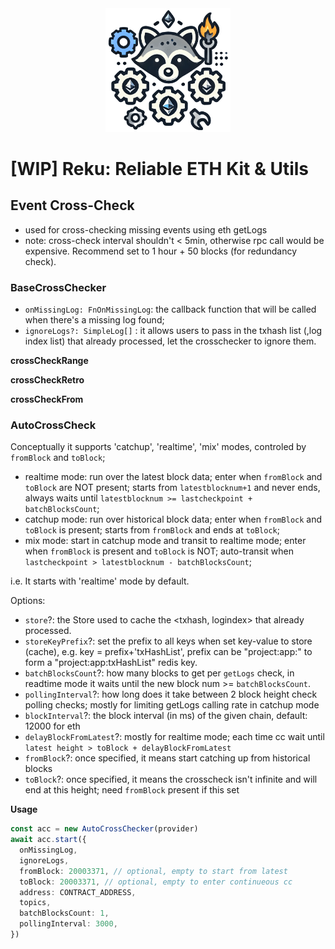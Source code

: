 <div align="center"><img src="https://github.com/ora-io/ora-stack/blob/dev/assets/reku.logo.png?raw=true" alt="Reku Icon" width="200"  /></div>

# [WIP] Reku: Reliable ETH Kit & Utils

## Event Cross-Check
- used for cross-checking missing events using eth getLogs
- note: cross-check interval shouldn't < 5min, otherwise rpc call would be expensive. Recommend set to 1 hour + 50 blocks (for redundancy check).

### BaseCrossChecker
- `onMissingLog: FnOnMissingLog`: the callback function that will be called when there's a missing log found;
- `ignoreLogs?: SimpleLog[]` : it allows users to pass in the txhash list (,log index list) that already processed, let the crosschecker to ignore them.

**crossCheckRange**

**crossCheckRetro**

**crossCheckFrom**

### AutoCrossCheck
Conceptually it supports 'catchup', 'realtime', 'mix' modes, controled by `fromBlock` and `toBlock`;
- realtime mode: run over the latest block data; enter when `fromBlock` and `toBlock` are NOT present; starts from `latestblocknum+1` and never ends, always waits until `latestblocknum >= lastcheckpoint + batchBlocksCount`;
- catchup mode: run over historical block data; enter when `fromBlock` and `toBlock` is present; starts from `fromBlock` and ends at `toBlock`;
- mix mode: start in catchup mode and transit to realtime mode; enter when `fromBlock` is present and `toBlock` is NOT; auto-transit when `lastcheckpoint > latestblocknum - batchBlocksCount`;

i.e. It starts with 'realtime' mode by default.

Options:
- `store`?: the Store used to cache the <txhash, logindex> that already processed.
- `storeKeyPrefix`?: set the prefix to all keys when set key-value to store (cache), e.g. key = prefix+'txHashList', prefix can be "project:app:" to form a "project:app:txHashList" redis key.
- `batchBlocksCount`?: how many blocks to get per `getLogs` check, in readtime mode it waits until the new block num >= `batchBlocksCount`.
- `pollingInterval`?: how long does it take between 2 block height check polling checks; mostly for limiting getLogs calling rate in catchup mode
- `blockInterval`?: the block interval (in ms) of the given chain, default: 12000 for eth
- `delayBlockFromLatest`?: mostly for realtime mode; each time cc wait until `latest height > toBlock + delayBlockFromLatest`
- `fromBlock`?: once specified, it means start catching up from historical blocks
- `toBlock`?: once specified, it means the crosscheck isn't infinite and will end at this height; need `fromBlock` present if this set

**Usage**
```ts
const acc = new AutoCrossChecker(provider)
await acc.start({
  onMissingLog,
  ignoreLogs,
  fromBlock: 20003371, // optional, empty to start from latest
  toBlock: 20003371, // optional, empty to enter continueous cc
  address: CONTRACT_ADDRESS,
  topics,
  batchBlocksCount: 1,
  pollingInterval: 3000,
})
```
